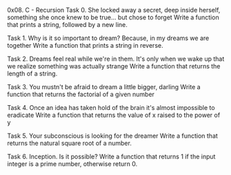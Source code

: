 0x08. C - Recursion
Task 0. She locked away a secret, deep inside herself, something she once knew to be true... but chose to forget
Write a function that prints a string, followed by a new line.

Task 1. Why is it so important to dream? Because, in my dreams we are together
Write a function that prints a string in reverse.

Task 2. Dreams feel real while we're in them. It's only when we wake up that we realize something was actually strange
Write a function that returns the length of a string.

Task 3. You mustn't be afraid to dream a little bigger, darling
Write a function that returns the factorial of a given number

Task 4. Once an idea has taken hold of the brain it's almost impossible to eradicate
Write a function that returns the value of x raised to the power of y

Task 5. Your subconscious is looking for the dreamer
Write a function that returns the natural square root of a number.

Task 6. Inception. Is it possible?
Write a function that returns 1 if the input integer is a prime number, otherwise return 0.

